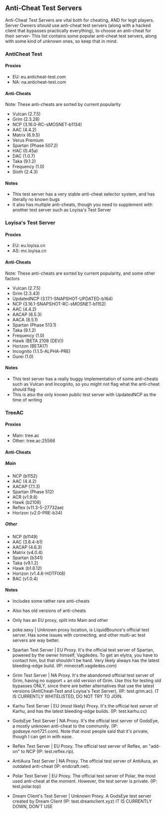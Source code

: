 ## Anti-Cheat Test Servers

Anti-Cheat Test Servers are vital both for cheating, AND for legit players. Server Owners *should* use anti-cheat test servers (along with a hacked client that bypasses practically everything), to choose an anti-cheat for their server-
This list contains some popular anti-cheat test servers, along with some kind of unknown ones, so keep that in mind.
### AntiCheat Test
#### Proxies
- EU: eu.anticheat-test.com
- NA: na.anticheat-test.com
#### Anti-Cheats
Note: These anti-cheats are sorted by current popularity
 - Vulcan (2.7.5)
 - Grim (2.3.28)
 - NCP (3.16.0-RC-sMOSNET-b1134)
 - AAC (4.4.2)
 - Matrix (6.9.5)
 - Verus Premium
 - Spartan (Phase 507.2)
 - HAC (0.45a)
 - DAC (1.0.7)
 - Taka (9.1.2)
 - Frequency (1.0)
 - Sloth (2.4.3)
#### Notes
- This test server has a very stable anti-cheat selector system, and has literally no known bugs
- It also has multiple anti-cheats, though you need to supplement with another test server such as Loyisa's Test Server

### Loyisa's Test Server
#### Proxies
- EU: eu.loyisa.cn
- AS: mc.loyisa.cn
#### Anti-Cheats
Note: These anti-cheats are sorted by current popularity, and some other factors
- Vulcan (2.7.5)
- Grim (2.3.43)
- UpdatedNCP (3.17.1-SNAPSHOT-UPDATED-b164)
- NCP (3.16.1-SNAPSHOT-RC-sMOSNET-b1152)
- AAC (4.4.2)
- AACAP (6.5.3)
- AACA (8.5.1)
- Spartan (Phase 513.1)
- Taka (9.1.2)
- Frequency (1.0)
- Hawk (BETA 2108 (DEV))
- Horizon (BETA17)
- Incognito (1.1.5-ALPHA-PRE)
- Gurei (1.0)
#### Notes
- This test server has a really buggy implementation of some anti-cheats such as Vulcan and Incognito, so you might not flag what the anti-cheat should flag
- This is also the only known public test server with UpdatedNCP as the time of writing

### TreeAC
#### Proxies
- Main: tree.ac
- Other: tree.ac:25566
#### Anti-Cheats
##### Main
- NCP (b1152)
- AAC (4.4.2)
- AACAP (7.1.3)
- Spartan (Phase 512)
- ACR (v1.9.8)
- Hawk (b2108)
- Reflex (v11.3-5-27732ae)
- Horizon (v2.0-PRE-b34)
##### Other
- NCP (b1149)
- AAC (3.6.4-b1)
- AACAP (4.6.3)
- Matrix (v4.0.4)
- Spartan (b341)
- Taka (v9.1.2)
- Hawk (b1.8.12)
- Horizon (v1.4.6-HOTFIX8)
- BAC (v1.0.4)
#### Notes
- Includes some rather rare anti-cheats
- Also has old versions of anti-cheats
- Only has an EU proxy, split into Main and other

- poke.sexy | Unknown proxy location, is LiquidBounce's official test server. Has some issues with connecting, and other multi-ac test servers are way better.

- Spartan Test Server | EU Proxy. It's the official test server of Spartan, powered by the owner himself, Vagdedes. To get an elytra, you have to contact him, but that shouldn't be hard. Very likely always has the latest bleeding-edge build. (IP: minecraft.vagdedes.com)


- Grim Test Server | NA Proxy. It's the abandoned official test server of Grim, having no support + an old version of Grim. Use this for testing old bypasses ONLY, since there are better alternatives that use the latest versions (AntiCheat-Test and Loyisa's Test Server), (IP: test.grim.ac). IT IS CURRENTLY WHITELISTED, DO NOT TRY TO JOIN.


- Karhu Test Server | EU (most likely) Proxy. It's the official test server of Karhu, and has the latest bleeding-edge builds. (IP: test.karhu.cc)


- GodsEye Test Server | NA Proxy. It's the official test server of GodsEye, a mostly unknown anti-cheat to the community. (IP: godseye.nort721.com). Note that most people said that it's private, though I can get in with ease.


- Reflex Test Server | EU Proxy. The official test server of Reflex, an "add-on" to NCP (IP: test.reflex.rip).


- AntiAura Test Server | NA Proxy. The official test server of AntiAura, an outdated anti-cheat (IP: endcraft.net).

- Polar Test Server | EU Proxy. The official test server of Polar, the most used anti-cheat at the moment. However, the test server is private. (IP: test.polar.top)


- Dream Client's Test Server | Unknown Proxy. A GodsEye test server created by Dream Client (IP: test.dreamclient.xyz) IT IS CURRENTLY DOWN, DON'T USE
